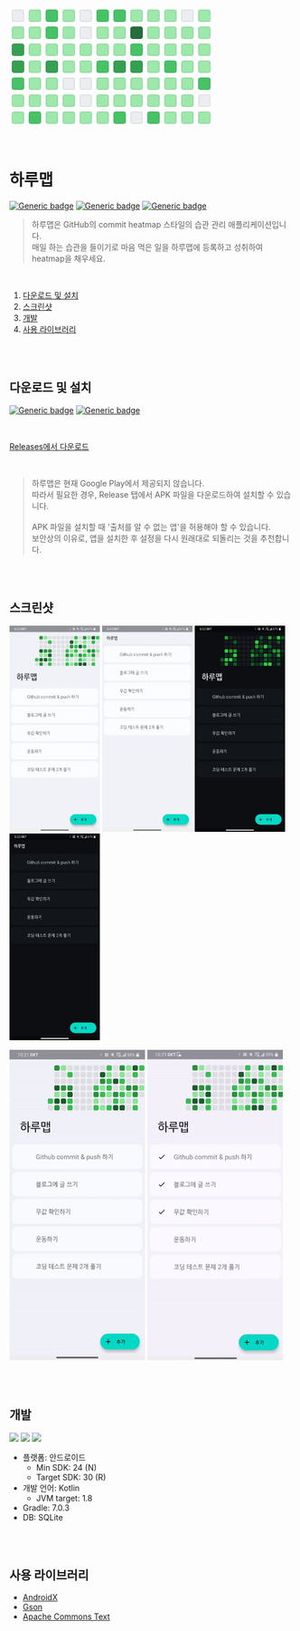
![Top image](/res/heatmap.png)

<br>

# 하루맵

[![Generic badge](https://img.shields.io/badge/Min_SDK-24-yellow.svg)](https://developer.android.com/about/versions/nougat?hl=ko)
[![Generic badge](https://img.shields.io/badge/Target_SDK-30-green.svg)](https://www.android.com/intl/ko_kr/android-11/)
[![Generic badge](https://img.shields.io/badge/Language-Kotlin-green.svg)](http://kotlinlang.org)

> 하루맵은 GitHub의 commit heatmap 스타일의 습관 관리 애플리케이션입니다.
> <br>
> 매일 하는 습관을 들이기로 마음 먹은 일을 하루맵에 등록하고 성취하여 heatmap을 채우세요.

<br>

1. [다운로드 및 설치](#다운로드-및-설치)
2. [스크린샷](#스크린샷)
3. [개발](#개발)
4. [사용 라이브러리](#사용-라이브러리)

<br><br>

## 다운로드 및 설치

[![Generic badge](https://img.shields.io/badge/Stable-none-orange.svg)](https://github.com/soc06212/HaruMap/releases)
[![Generic badge](https://img.shields.io/badge/Beta-1.0.0--beta.1-blue.svg)](https://github.com/soc06212/HaruMap/releases/tag/v1.0.0-beta.1)

<br>

[Releases에서 다운로드](https://github.com/soc06212/HaruMap/releases)

<br>

> 하루맵은 현재 Google Play에서 제공되지 않습니다.
> <br>따라서 필요한 경우, Release 탭에서 APK 파일을 다운로드하여 설치할 수 있습니다.
> <br><br>APK 파일을 설치할 때 '출처를 알 수 없는 앱'을 허용해야 할 수 있습니다.
> <br>보안상의 이유로, 앱을 설치한 후 설정을 다시 원래대로 되돌리는 것을 추천합니다.

<br><br>

## 스크린샷
<p>
  <img src="/res/light_01.png" width="160px" />
  <img src="/res/light_02.png" width="160px" />
  <img src="/res/dark_01.png" width="160px" />
  <img src="/res/dark_02.png" width="160px" />
</P>

<p>
  <img src="/res/anim_check.gif" width="240px" /> 
  <img src="/res/anim_expand.gif" width="240px" />
</P>

<br><br>

## 개발

<a href="https://developer.android.com"><img src="https://img.shields.io/badge/Android-3DDC84?style=flat&logo=Android&logoColor=white" /></a>
<a href="https://kotlinlang.org"><img src="https://img.shields.io/badge/Kotlin-7F52FF?style=flat&logo=Kotlin&logoColor=white" /></a>
<a href="http://sqlite.org"><img src="https://img.shields.io/badge/SQLite-003B57?style=flat&logo=SQLite&logoColor=white" /></a>

- 플랫폼: 안드로이드
  - Min SDK: 24 (N)
  - Target SDK: 30 (R)
- 개발 언어: Kotlin
  - JVM target: 1.8
- Gradle: 7.0.3
- DB: SQLite

<br><br>

## 사용 라이브러리
- [AndroidX](https://developer.android.com/jetpack/androidx?hl=ko)
- [Gson](https://github.com/google/gson)
- [Apache Commons Text](https://commons.apache.org/proper/commons-text/)


